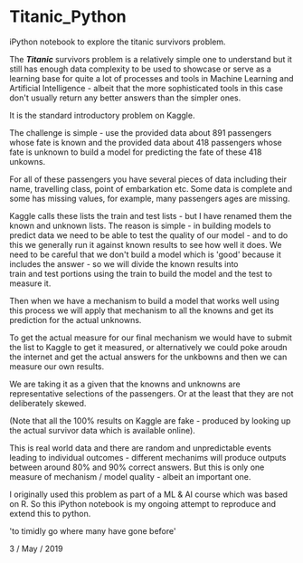 # Titanic_Python

iPython notebook to explore the titanic survivors problem.

The ***Titanic*** survivors problem is a relatively simple one to understand but it 
still has enough data complexity to be used to showcase or serve as a learning 
base for quite a lot of processes and tools in Machine Learning and Artificial 
Intelligence - albeit that the more sophisticated tools in this case don't usually 
return any better answers than the simpler ones.

It is the standard introductory problem on Kaggle.

The challenge is simple - use the provided data about 891 passengers whose fate is 
known and the provided data about 418 passengers whose fate is unknown to build a 
model for predicting the fate of these 418 unkowns.

For all of these passengers you have several pieces of data including their name, 
travelling class, point of embarkation etc.  Some data is complete and some has missing
values, for example, many passengers ages are missing.

Kaggle calls these lists the train and test lists - but I have renamed them the known 
and unknown lists.  The reason is simple - in building models to predict data we need to 
be able to test the quality of our model - and to do this we generally run it against 
known results to see how well it does.  We need to be careful that we don't build a model
which is 'good' because it includes the answer - so we will divide the known results into  
train and test portions using the train to build the model and the test to measure it.

Then when we have a mechanism to build a model that works well using this process we
will apply that mechanism to all the knowns and get its prediction for the actual unknowns.

To get the actual measure for our final mechanism we would have to submit the list to Kaggle
to get it measured, or alternatively we could poke aroudn the internet and get the actual
answers for the unkbowns and then we can measure our own results.

We are taking it as a given that the knowns and unknowns are representative selections 
of the passengers. Or at the least that they are not deliberately skewed. 

(Note that all the 100% results on Kaggle are fake - produced by looking up the actual
survivor data which is available online).

This is real world data and there are random and unpredictable events leading to 
individual outcomes - different mechanims will produce outputs between around 80%
and 90% correct answers.  But this is only one measure of mechanism / model 
quality - albeit an important one.

I originally used this problem as part of a ML & AI course which was based on R.  So
this iPython notebook is my ongoing attempt to reproduce and extend this to python.

'to timidly go where many have gone before'

3 / May / 2019


